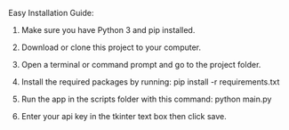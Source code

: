 Easy Installation Guide:

1. Make sure you have Python 3 and pip installed.

2. Download or clone this project to your computer.

3. Open a terminal or command prompt and go to the project folder.

4. Install the required packages by running: pip install -r requirements.txt

5. Run the app in the scripts folder with this command: python main.py

6. Enter your api key in the tkinter text box then click save.
